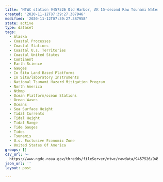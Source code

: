 ```yaml
---
title: 'NTWC station 9457526 Old Harbor, AK 15-second Raw Tsunami Water Level Data'
created: '2020-11-12T07:39:27.387946'
modified: '2020-11-12T07:39:27.387958'
state: active
type: dataset
tags:
  - Alaska
  - Coastal Processes
  - Coastal Stations
  - Coastal U.s. Territories
  - Coastal United States
  - Continent
  - Earth Science
  - Gauges
  - In Situ Land Based Platforms
  - In Situ/laboratory Instruments
  - National Tsunami Hazard Mitigation Program
  - North America
  - Nthmp
  - Ocean Platform/ocean Stations
  - Ocean Waves
  - Oceans
  - Sea Surface Height
  - Tidal Currents
  - Tidal Height
  - Tidal Range
  - Tide Gauges
  - Tides
  - Tsunamis
  - U.s. Exclusive Economic Zone
  - United States Of America
groups: []
csv_url: >-
  https://www.ngdc.noaa.gov/thredds/fileServer/ntwc/rawdata/9457526/9457526_20140101to20141231.csv.gz
json_url: ''
layout: post

---
```


